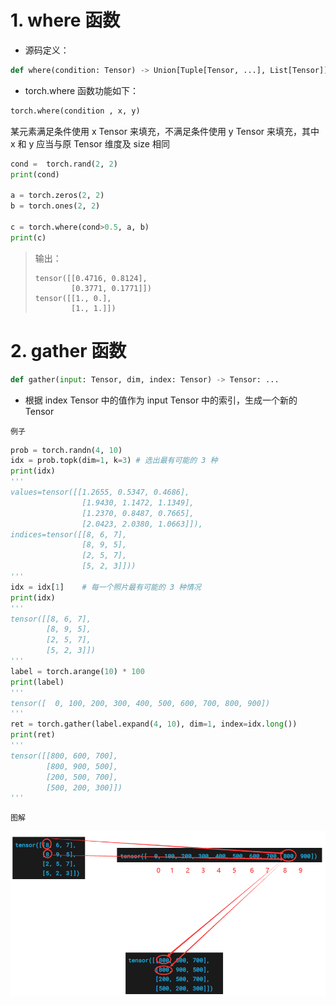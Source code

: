 # 1. where 函数

* 源码定义：

```python
def where(condition: Tensor) -> Union[Tuple[Tensor, ...], List[Tensor]]: ...
```

* torch.where 函数功能如下：

```python
torch.where(condition , x, y)
```

某元素满足条件使用 x Tensor 来填充，不满足条件使用 y Tensor 来填充，其中 x 和 y 应当与原 Tensor 维度及 size 相同

```python
cond =  torch.rand(2, 2)
print(cond)

a = torch.zeros(2, 2)
b = torch.ones(2, 2)

c = torch.where(cond>0.5, a, b)
print(c)
```

> 输出：
>
> ```
> tensor([[0.4716, 0.8124],
>         [0.3771, 0.1771]])
> tensor([[1., 0.],
>         [1., 1.]])
> ```

# 2. gather 函数

```python
def gather(input: Tensor, dim, index: Tensor) -> Tensor: ...
```

* 根据 index Tensor 中的值作为 input Tensor 中的索引，生成一个新的 Tensor

`例子`

```python
prob = torch.randn(4, 10)	
idx = prob.topk(dim=1, k=3)	# 选出最有可能的 3 种
print(idx)
'''
values=tensor([[1.2655, 0.5347, 0.4686],
                [1.9430, 1.1472, 1.1349],
                [1.2370, 0.8487, 0.7665],
                [2.0423, 2.0380, 1.0663]]),
indices=tensor([[8, 6, 7],
                [8, 9, 5],
                [2, 5, 7],
                [5, 2, 3]]))
'''
idx = idx[1]	# 每一个照片最有可能的 3 种情况
print(idx)
'''
tensor([[8, 6, 7],
        [8, 9, 5],
        [2, 5, 7],
        [5, 2, 3]])
'''
label = torch.arange(10) * 100
print(label)
'''
tensor([  0, 100, 200, 300, 400, 500, 600, 700, 800, 900])
'''
ret = torch.gather(label.expand(4, 10), dim=1, index=idx.long())
print(ret)
'''
tensor([[800, 600, 700],
        [800, 900, 500],
        [200, 500, 700],
        [500, 200, 300]])
'''
```

`图解`

![image-20210302195226287](https://raw.githubusercontent.com/gongruiyang/BlogImage/main/img/20210302195233.png)